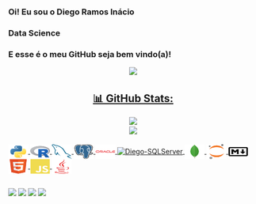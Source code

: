 ###  Oi! Eu sou o Diego Ramos Inácio
###  Data Science
###  E esse é o meu GitHub seja bem vindo(a)!



<div align="center">
  <a href="https://github.com/DiegoRInacio">
  <img height="180em" src="https://github-readme-stats.vercel.app/api?username=DiegoRInacio&show_icons=true&theme=dracula&include_all_commits=true&count_private=true"/>
</div>

<div align="center">
    <h2>📊 GitHub Stats:</h2>
    <img src="https://github-readme-streak-stats.herokuapp.com/?user=DiegoRInacio&theme=tokyonight&hide_border=false"/><br/>
    <img src="https://github-readme-stats.vercel.app/api/top-langs/?username=DiegoRInacio&theme=tokyonight&hide_border=false&include_all_commits=false&count_private=false&layout=compact"/>
</div>

<div style="display: inline_block"><br>
  <img align="center" alt="Diego-Python" height="30" width="40" src="https://raw.githubusercontent.com/devicons/devicon/master/icons/python/python-original.svg">
  <img align="center" alt="Diego-R" height="30" width="40" src="https://raw.githubusercontent.com/devicons/devicon/master/icons/r/r-original.svg">
  <img align="center" alt="Diego-MySQL" height="30" width="40" src="https://raw.githubusercontent.com/devicons/devicon/master/icons/mysql/mysql-original.svg">
  <img align="center" alt="Diego-PostgreSQL" height="30" width="40" src="https://raw.githubusercontent.com/devicons/devicon/master/icons/postgresql/postgresql-original.svg">
  <img align="center" alt="Diego-Oracle" height="30" width="40" src="https://raw.githubusercontent.com/devicons/devicon/master/icons/oracle/oracle-original.svg">
  <img align="center" alt="Diego-SQLServer" height="30" width="40" src="https://cdn.jsdelivr.net/gh/devicons/devicon/icons/microsoftsqlserver/microsoftsqlserver-plain.svg">
  <img align="center" alt="Diego-MongoDB" height="30" width="40" src="https://raw.githubusercontent.com/devicons/devicon/master/icons/mongodb/mongodb-original.svg">
  <img align="center" alt="Diego-Jupyter" height="30" width="40" src="https://raw.githubusercontent.com/devicons/devicon/master/icons/jupyter/jupyter-original.svg">
  <img align="center" alt="Diego-Markdown" height="30" width="40" src="https://raw.githubusercontent.com/devicons/devicon/master/icons/markdown/markdown-original.svg">
  <img align="center" alt="Diego-HTML" height="30" width="40" src="https://raw.githubusercontent.com/devicons/devicon/master/icons/html5/html5-original.svg">
  <img align="center" alt="Diego-JavaScript" height="30" width="40" src="https://raw.githubusercontent.com/devicons/devicon/master/icons/javascript/javascript-plain.svg">
  <img align="center" alt="Diego-Java" height="30" width="40" src="https://raw.githubusercontent.com/devicons/devicon/master/icons/java/java-plain.svg">
</div>
  
##

<div>
  <a href="https://www.instagram.com/diegor_inacio/?hl=pt" target="_blank"><img src="https://img.shields.io/badge/-Instagram-%23E4405F?style=for-the-badge&logo=instagram&logoColor=white" target="_blank"></a>
 	 <a href="https://discord.com/channels/@me" target="_blank"><img src="https://img.shields.io/badge/Discord-7289DA?style=for-the-badge&logo=discord&logoColor=white" target="_blank"></a> 
  <a href = "mailto:deigoramosinacio@gmail.com"><img src="https://img.shields.io/badge/-Gmail-%23333?style=for-the-badge&logo=gmail&logoColor=white" target="_blank"></a>
  <a href="https://www.linkedin.com/in/diego-ramos-in%C3%A1cio-6a89b4163/" target="_blank"><img src="https://img.shields.io/badge/-LinkedIn-%230077B5?style=for-the-badge&logo=linkedin&logoColor=white" target="_blank"></a>
</div>
